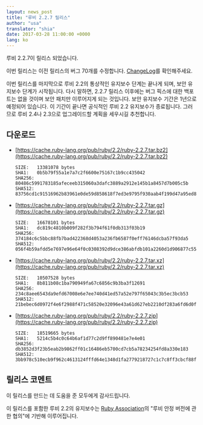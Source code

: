 ```yaml
---
layout: news_post
title: "루비 2.2.7 릴리스"
author: "usa"
translator: "shia"
date: 2017-03-28 11:00:00 +0000
lang: ko
---
```


루비 2.2.7이 릴리스 되었습니다.

이번 릴리스는 이전 릴리스의 버그 70개를 수정합니다.
[ChangeLog](http://svn.ruby-lang.org/repos/ruby/tags/v2_2_7/ChangeLog)를
확인해주세요.

이번 릴리스를 마지막으로 루비 2.2의 통상적인 유지보수 단계는 끝나게 되며,
보안 유지보수 단계가 시작됩니다. 다시 말하면, 2.2.7 릴리스 이후에는 버그 픽스에
대한 백포트는 없을 것이며 보안 패치만 이루어지게 되는 것입니다.
보안 유지보수 기간은 1년으로 예정되어 있습니다.
이 기간이 끝나면 공식적인 루비 2.2 유지보수가 종료됩니다.
그러므로 루비 2.4나 2.3으로 업그레이드할 계획을 세우시길 추천합니다.

## 다운로드

* [https://cache.ruby-lang.org/pub/ruby/2.2/ruby-2.2.7.tar.bz2](https://cache.ruby-lang.org/pub/ruby/2.2/ruby-2.2.7.tar.bz2)

      SIZE:   13381078 bytes
      SHA1:   0b5b79f55a1e7a7c2f6600e75167c1b9cc435042
      SHA256: 80486c5991783185afeceeb315060a3dafc3889a2912e145b1a8457d7b005c5b
      SHA512: 83756cd1c91516962b83961e0de59d858618f7ed3e9795f930aab4f199d47a95ed8f867d8aa9b51d508be26d9babf2140117c88241168bac41e6ef702cfadf20

* [https://cache.ruby-lang.org/pub/ruby/2.2/ruby-2.2.7.tar.gz](https://cache.ruby-lang.org/pub/ruby/2.2/ruby-2.2.7.tar.gz)

      SIZE:   16678101 bytes
      SHA1:   dc819c4810b009f282f3b794f61f0db313f03b19
      SHA256: 374184c6c5bbc88fb7bad422368d4053a236fb6587f0eff76146dcba57f93da5
      SHA512: 056f4b59afdd5e7697e96e64f0c0308392d9dce386abfdb101a2260d1d906877c55ae135cb86a1598a778ca7beb39424ad38bce0deb860981a10e8f5d48bf359

* [https://cache.ruby-lang.org/pub/ruby/2.2/ruby-2.2.7.tar.xz](https://cache.ruby-lang.org/pub/ruby/2.2/ruby-2.2.7.tar.xz)

      SIZE:   10507528 bytes
      SHA1:   8b811b08c1ba790949fa67c6856c9b3ba3f12691
      SHA256: 234c8aee6543da9efd67008e6e7ee740d41ed57a52e797f65043c3b5ec3bcb53
      SHA512: 21bebec6d0972f4e6f2988f471c58520e32096e43a61d627eb2210df283a6fd6d0fc49da9063f2d086f3d489f13e948462a6f084f9e931b4fde6102f490cc225

* [https://cache.ruby-lang.org/pub/ruby/2.2/ruby-2.2.7.zip](https://cache.ruby-lang.org/pub/ruby/2.2/ruby-2.2.7.zip)

      SIZE:   18519665 bytes
      SHA1:   5214c5b4c0c64b6af1d77c2d9ff890481e7e4e01
      SHA256: db3852d3f23b5eab2b9862ff01c16486eb5700cd7cb5a78234254fd8a330e183
      SHA512: 3bb978c510ecb9f962c4613124fffd64e1348d1fa2779218727c1c7c8ff3cbcf88ff0232acb815f3363af67e9f5ce546ca84990ee95269f9512270830daa588a

## 릴리스 코멘트

이 릴리스를 만드는 데 도움을 준 모두에게 감사드립니다.

이 릴리스를 포함한 루비 2.2의 유지보수는 [Ruby Association](http://www.ruby.or.jp/)의
"루비 안정 버전에 관한 협의"에 기반해 이루어집니다.
